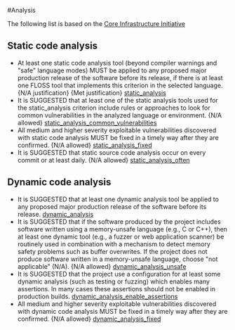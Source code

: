 #Analysis

The following list is based on the [Core Infrastructure Initiative](https://bestpractices.coreinfrastructure.org/en/criteria/0) 

## Static code analysis

* At least one static code analysis tool (beyond compiler warnings and "safe" language modes) MUST be applied to any proposed major production release of the software before its release, if there is at least one FLOSS tool that implements this criterion in the selected language. {N/A justification} {Met justification} [static_analysis](https://bestpractices.coreinfrastructure.org/en/criteria/0#0.static_analysis)
* It is SUGGESTED that at least one of the static analysis tools used for the static_analysis criterion include rules or approaches to look for common vulnerabilities in the analyzed language or environment. {N/A allowed} [static_analysis_common_vulnerabilities](https://bestpractices.coreinfrastructure.org/en/criteria/0#0.static_analysis_common_vulnerabilities)
* All medium and higher severity exploitable vulnerabilities discovered with static code analysis MUST be fixed in a timely way after they are confirmed. {N/A allowed} [static_analysis_fixed](https://bestpractices.coreinfrastructure.org/en/criteria/0#0.static_analysis_fixed)
* It is SUGGESTED that static source code analysis occur on every commit or at least daily. {N/A allowed} [static_analysis_often](https://bestpractices.coreinfrastructure.org/en/criteria/0#0.static_analysis_often)

## Dynamic code analysis

* It is SUGGESTED that at least one dynamic analysis tool be applied to any proposed major production release of the software before its release. [dynamic_analysis](https://bestpractices.coreinfrastructure.org/en/criteria/0#0.dynamic_analysis)
* It is SUGGESTED that if the software produced by the project includes software written using a memory-unsafe language (e.g., C or C++), then at least one dynamic tool (e.g., a fuzzer or web application scanner) be routinely used in combination with a mechanism to detect memory safety problems such as buffer overwrites. If the project does not produce software written in a memory-unsafe language, choose "not applicable" (N/A). {N/A allowed} [dynamic_analysis_unsafe](https://bestpractices.coreinfrastructure.org/en/criteria/0#0.dynamic_analysis_unsafe)
* It is SUGGESTED that the project use a configuration for at least some dynamic analysis (such as testing or fuzzing) which enables many assertions. In many cases these assertions should not be enabled in production builds. [dynamic_analysis_enable_assertions](https://bestpractices.coreinfrastructure.org/en/criteria/0#0.dynamic_analysis_enable_assertions)
* All medium and higher severity exploitable vulnerabilities discovered with dynamic code analysis MUST be fixed in a timely way after they are confirmed. {N/A allowed} [dynamic_analysis_fixed](https://bestpractices.coreinfrastructure.org/en/criteria/0#0.dynamic_analysis_fixed)